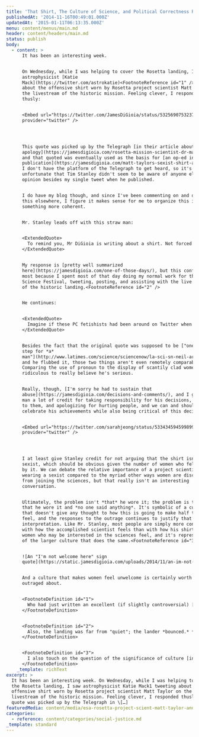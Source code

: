 ```yaml
---
title: 'That Shirt, The Culture of Science, and Political Correctness Run Amok'
publishedAt: '2014-11-16T00:49:01.000Z'
updatedAt: '2015-01-11T06:13:35.000Z'
menu: content/menus/main.md
header: content/headers/main.md
status: publish
body:
  - content: >
      It has been an interesting week.


      On Wednesday, while I was helping to cover the Rosetta landing, I saw
      astrophysicist [Katie
      Mack](https://twitter.com/astrokatie)<FootnoteReference id="1" /> tweeting
      about the offensive shirt worn by Rosetta project scientist Matt Taylor on
      the livestream of the historic mission. Feeling clever, I responded
      thusly:


      <Embed url="https://twitter.com/JamesDiGioia/status/532569075323777024"
      provider="twitter" />




      This quote was picked up by the Telegraph [in their article about Taylor's
      apology](https://jamesdigioia.com/rosetta-mission-scientist-dr-matt-taylor-cries-during-apology-over-offensive-shirt/),
      and that quoted was eventually used as the basis for [an op-ed in the same
      publication](https://jamesdigioia.com/matt-taylors-sexist-shirt-and-the-day-political-correctness-officially-went-mad/).
      I don't have the platform of the Telegraph to get heard, so it's
      unfortunate that Tim Stanley didn't seem to be aware of anyone else's
      opinion besides my single tweet when he published.


      I do have my blog though, and since I've been commenting on and discussing
      this elsewhere, I figure it makes sense for me to organize this into
      something more coherent.


      Mr. Stanley leads off with this straw man:


      <ExtendedQuote>
        To remind you, Mr DiGioia is writing about a shirt. Not forced marriages in rural Pakistan but a guy wearing a tacky shirt with some ladies on it firing guns. And while that shirt was brutally occupying Mr DiGioia’s television screen like Germany invading Poland, a rocket was quietly touching down on a comet and making our dream of conquering the stars a little closer to reality. Wood? Trees? “You say potato, I say patriarchy.”
      </ExtendedQuote>


      My response is [pretty well summarized
      here](https://jamesdigioia.com/one-of-those-days/), but this confuses me
      most because I spent most of that day doing my normal work for the World
      Science Festival, tweeting, posting, and assisting with the live coverage
      of the historic landing.<FootnoteReference id="2" />


      He continues:


      <ExtendedQuote>
        Imagine if these PC fetishists had been around on Twitter when we landed on the moon: “One small step for man? And one giant leap backwards for women. #sexistpigs”. Would they have reduced Neil Armstrong to tears upon his return for enforcing heteronormativity with his masculinist rhetoric about stepping? I don’t doubt it. After all, what was done to Dr Taylor was plain vicious. At the crowning moment of his life’s work, exhausted and elated all at once, this poor – brilliant – man had to say sorry for putting back female advancement by several thousand years with his poor choice of clothes. The whole scenario is as insane as it is cruel.
      </ExtendedQuote>


      Besides the fact that the original quote was supposed to be ["one small
      step for *a*
      man"](http://www.latimes.com/science/sciencenow/la-sci-sn-neil-armstrong-one-small-step-for-a-man-20150605-story.html)
      and he flubbed it, those two things aren't even remotely comparable.
      Comparing the use of pronoun to the display of scantily clad women too
      ridiculous to really believe he's serious.


      Really, though, [I'm sorry he had to sustain that
      abuse](https://jamesdigioia.com/decisions-and-comments/), and I give the
      man a lot of credit for taking responsibility for his decisions, owning up
      to them, and apologizing for hurting people, and we can and should
      celebrate his achievements while also being critical of this decision.


      <Embed url="https://twitter.com/sarahjeong/status/533434594599899136"
      provider="twitter" />




      I at least give Stanley credit for not arguing that the shirt isn't
      sexist, which should be obvious given the number of women who felt put off
      by it. We can debate the relative importance of a project scientist
      wearing a sexist compared to the myriad other ways women are discouraged
      from joining the sciences, but that really isn't an interesting
      conversation.


      Ultimately, the problem isn't *that* he wore it; the problem is the fact
      that he wore it and *no one said anything*. It's symbolic of a culture
      that doesn't give any thought to how this is going to make half the world
      feel, and the responses to the outrage continues to justify that
      interpretation. Like Mr. Stanley, most people are simply more concerned
      with how the accomplished scientist feels than with how his shirt makes
      women who may be interested in the sciences feel, and it's representative
      of the larger culture that does the same.<FootnoteReference id="3" />


      ![An "I'm not welcome here" sign
      quote](https://static.jamesdigioia.com/uploads/2014/11/an-im-not-welcome-here-sign-quote.png)


      And a culture that makes women feel unwelcome is certainly worth getting
      outraged about.


      <FootnoteDefinition id="1">
        Who had just written an excellent (if slightly controversial) [review of the movie Interstellar](http://www.worldsciencefestival.com/2014/11/cinema-peer-review-astrophysicist-katie-mack-reviews-interstellar/) for the World Science Festival.
      </FootnoteDefinition>


      <FootnoteDefinition id="2">
        Also, the landing was far from "quiet"; the lander *bounced.* **[Twice](http://www.space.com/27761-philae-comet-landing-bounces-first-photos.html)**. Maybe if he was paying attention to the landing instead of being outraged by outrage, he would have known that. (CWIDT?)
      </FootnoteDefinition>


      <FootnoteDefinition id="3">
        I also touch on the question of the significance of culture [in the comments under the apology](https://jamesdigioia.com/rosetta-mission-scientist-dr-matt-taylor-cries-during-apology-over-offensive-shirt/).
      </FootnoteDefinition>
    _template: richText
excerpt: >
  It has been an interesting week. On Wednesday, while I was helping to cover
  the Rosetta landing, I saw astrophysicist Katie Mack1 tweeting about the
  offensive shirt worn by Rosetta project scientist Matt Taylor on the
  livestream of the historic mission. Feeling clever, I responded thusly: This
  quote was picked up by the Telegraph in \[…]
featuredMedia: content/media/esa-rosetta-project-scient-matt-taylor-and-his-shirt.md
categories:
  - reference: content/categories/social-justice.md
_template: standard
---
```

